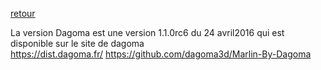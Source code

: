 [retour](../README.md)  

La version Dagoma est une version 1.1.0rc6 du 24 avril2016 qui est disponible sur le site de dagoma  
https://dist.dagoma.fr/
https://github.com/dagoma3d/Marlin-By-Dagoma